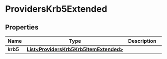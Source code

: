 
# ProvidersKrb5Extended

## Properties
Name | Type | Description | Notes
------------ | ------------- | ------------- | -------------
**krb5** | [**List&lt;ProvidersKrb5Krb5ItemExtended&gt;**](ProvidersKrb5Krb5ItemExtended.md) |  |  [optional]



